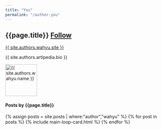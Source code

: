 ```yaml
---
title: "You"
permalink: "/author-you"
---
```


<div class="align-items-center mb-5">
    <div class="col-md-9">
        <h2 class="font-weight-bold">{{page.title}}  <span class="ml-3 small btn btn-outline-success btn-sm btn-round"><a href="https://twitter.com/{{ site.authors.wahyu.twitter }}">Follow</a></span>
                    </h2>
        <p><a href="{{ site.authors.wahyu.site }}">{{ site.authors.wahyu.site }}</a></p>
        <p class="excerpt">{{ site.authors.artipedia.bio }}</p>
    </div>
    <div class="col-md-3 text-right">
        <img alt="{{ site.authors.wahyu.name }}" src="{{site.url}}{{ site.authors.wahyu.avatar }}" class="rounded-circle" height="100" width="100">
    </div>
</div>
<h4 class="font-weight-bold spanborder"><span>Posts by {{page.title}}</span></h4> {% assign posts = site.posts | where:"author","wahyu" %} {% for post in posts %} {% include main-loop-card.html %} {% endfor %}

